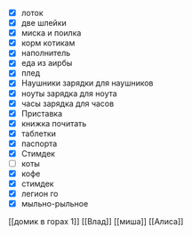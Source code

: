 - [x] лоток
- [x] две шлейки
- [x] миска и поилка 
- [x] корм котикам 
- [x] наполнитель 
- [x] еда из аирбы
- [x] плед
- [x] Наушники зарядки для наушников
- [x] ноуты зарядка для ноута 
- [x] часы зарядка для часов 
- [x] Приставка
- [x] книжка почитать
- [x] таблетки
- [x] паспорта
- [x] Стимдек 
- [ ] коты
- [x] кофе
- [x] стимдек 
- [x] легион го 
- [x] мыльно-рыльное 

[[домик в горах 1]]
[[Влад]]
[[миша]]
[[Алиса]]